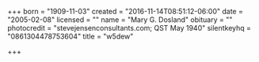 +++
born = "1909-11-03"
created = "2016-11-14T08:51:12-06:00"
date = "2005-02-08"
licensed = ""
name = "Mary G. Dosland"
obituary = ""
photocredit = "stevejensenconsultants.com; QST May 1940"
silentkeyhq = "0861304478753604"
title = "w5dew"

+++

